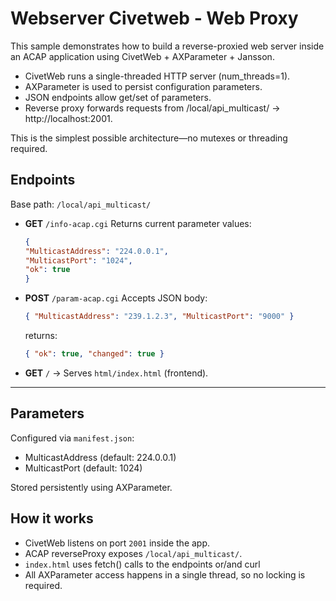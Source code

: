 # Webserver Civetweb - Web Proxy

This sample demonstrates how to build a reverse-proxied web server inside an ACAP application using CivetWeb + AXParameter + Jansson.

- CivetWeb runs a single-threaded HTTP server (num_threads=1).
- AXParameter is used to persist configuration parameters.
- JSON endpoints allow get/set of parameters.
- Reverse proxy forwards requests from /local/api_multicast/ → http://localhost:2001.

This is the simplest possible architecture—no mutexes or threading required.

## Endpoints

Base path: `/local/api_multicast/`

- **GET** `/info-acap.cgi`
    Returns current parameter values:

    ```json
    {
    "MulticastAddress": "224.0.0.1",
    "MulticastPort": "1024",
    "ok": true
    }
    ```
- **POST** `/param-acap.cgi`
    Accepts JSON body:

    ```json
    { "MulticastAddress": "239.1.2.3", "MulticastPort": "9000" }
    ```

    returns:
    ```json
    { "ok": true, "changed": true }
    ```

- **GET** `/` → Serves `html/index.html` (frontend).

---

## Parameters

Configured via `manifest.json`:

- MulticastAddress (default: 224.0.0.1)
- MulticastPort (default: 1024)

Stored persistently using AXParameter.

## How it works

- CivetWeb listens on port `2001` inside the app.
- ACAP reverseProxy exposes `/local/api_multicast/`.
- `index.html` uses fetch() calls to the endpoints or/and curl
- All AXParameter access happens in a single thread, so no locking is required.